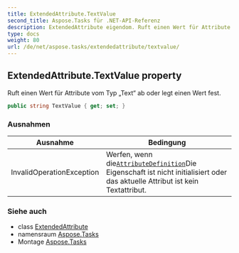 ```yaml
---
title: ExtendedAttribute.TextValue
second_title: Aspose.Tasks für .NET-API-Referenz
description: ExtendedAttribute eigendom. Ruft einen Wert für Attribute vom Typ Text ab oder legt einen Wert fest.
type: docs
weight: 80
url: /de/net/aspose.tasks/extendedattribute/textvalue/
---
```

## ExtendedAttribute.TextValue property

Ruft einen Wert für Attribute vom Typ „Text“ ab oder legt einen Wert fest.

```csharp
public string TextValue { get; set; }
```

### Ausnahmen

| Ausnahme | Bedingung |
| --- | --- |
| InvalidOperationException | Werfen, wenn die[`AttributeDefinition`](../attributedefinition/)Die Eigenschaft ist nicht initialisiert oder das aktuelle Attribut ist kein Textattribut. |

### Siehe auch

* class [ExtendedAttribute](../)
* namensraum [Aspose.Tasks](../../extendedattribute/)
* Montage [Aspose.Tasks](../../../)



